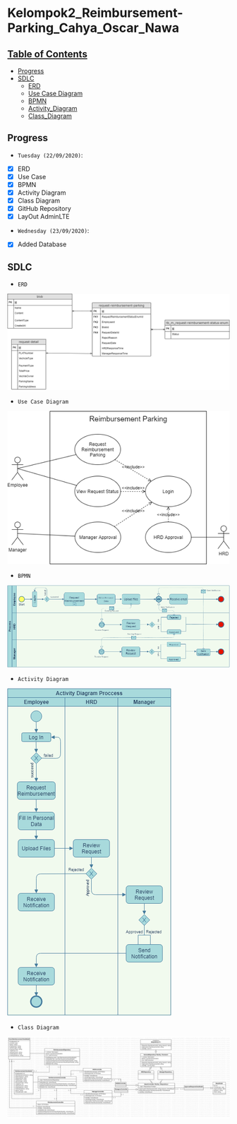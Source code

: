 # Kelompok2_Reimbursement-Parking_Cahya_Oscar_Nawa
## [Table of Contents](#)

- [Progress](#progress)
- [SDLC](#sdlc)
    - [ERD](#ERD)
    - [Use Case Diagram](#use-case-diagram)
    - [BPMN](#bpmn)
    - [Activity_Diagram](#activity-diagram)
    - [Class_Diagram](#class-diagram)

## Progress

- `Tuesday (22/09/2020)`:
- [x] ERD
- [x] Use Case
- [x] BPMN
- [x] Activity Diagram
- [x] Class Diagram
- [x] GitHub Repository
- [x] LayOut AdminLTE

- `Wednesday (23/09/2020)`:
- [x] Added Database


## SDLC

- `ERD`

![picture](ERD_ReimbursementParking.png)

- `Use Case Diagram`

![picture](USD_ReimbursementParking.png)

- `BPMN`

![picture](BPMN_ReimbursementParking.png)

- `Activity Diagram`

![picture](ActivityDiagram_ReimbursementParking.png)

- `Class Diagram`

![picture](CD_ReimbursementParking.jpg)



